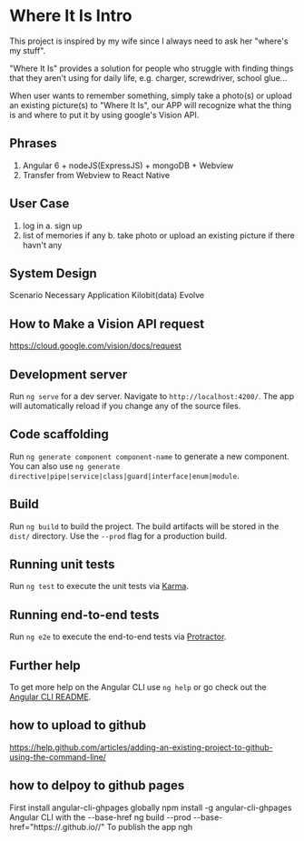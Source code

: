 # Where It Is Intro

This project is inspired by my wife since I always need to ask her "where's my stuff".

"Where It Is" provides a solution for people who struggle with finding things that they aren't using for daily life, e.g. charger, screwdriver, school glue...

When user wants to remember something, simply take a photo(s) or upload an existing picture(s) to  "Where It Is", our APP will recognize what the thing is and where to put it by using google's Vision API.

## Phrases
1. Angular 6 + nodeJS(ExpressJS) + mongoDB + Webview 
2. Transfer from Webview to React Native 

## User Case
1. log in
    a. sign up
2. list of memories if any
    b. take photo or upload an existing picture if there havn't any

## System Design
Scenario
Necessary
Application 
Kilobit(data)
Evolve

## How to Make a Vision API request

https://cloud.google.com/vision/docs/request


## Development server

Run `ng serve` for a dev server. Navigate to `http://localhost:4200/`. The app will automatically reload if you change any of the source files.

## Code scaffolding

Run `ng generate component component-name` to generate a new component. You can also use `ng generate directive|pipe|service|class|guard|interface|enum|module`.

## Build

Run `ng build` to build the project. The build artifacts will be stored in the `dist/` directory. Use the `--prod` flag for a production build.

## Running unit tests

Run `ng test` to execute the unit tests via [Karma](https://karma-runner.github.io).

## Running end-to-end tests

Run `ng e2e` to execute the end-to-end tests via [Protractor](http://www.protractortest.org/).

## Further help

To get more help on the Angular CLI use `ng help` or go check out the [Angular CLI README](https://github.com/angular/angular-cli/blob/master/README.md).

## how to upload to github 

https://help.github.com/articles/adding-an-existing-project-to-github-using-the-command-line/

## how to delpoy to github pages

First install angular-cli-ghpages globally
    npm install -g angular-cli-ghpages
Angular CLI with the --base-href
    ng build --prod --base-href="https://<user-name>.github.io/<repo>/"
To publish the app
    ngh